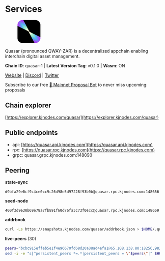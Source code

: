 # Services

<figure><img src="https://raw.githubusercontent.com/kj89/cosmos-images/main/logos/quasar.png" alt=""><figcaption></figcaption></figure>

Quasar (pronounced QWAY-ZAR) is a decentralized  appchain enabling interchain digital asset management.

**Chain ID**: quasar-1 | **Latest Version Tag**: v0.1.0 | **Wasm**: ON

[Website](https://www.quasar.fi) | [Discord](https://discord.gg/quasarfi) | [Twitter](https://twitter.com/QuasarFi)



Subscribe to our free [🤖 Mainnet Proposal Bot](https://t.me/kjnodes_proposal_bot) to never miss upcoming proposals


## Chain explorer
[https://explorer.kjnodes.com/quasar](https://explorer.kjnodes.com/quasar)

## Public endpoints

* api: [https://quasar.api.kjnodes.com](https://quasar.api.kjnodes.com)
* rpc: [https://quasar.rpc.kjnodes.com](https://quasar.rpc.kjnodes.com)
* grpc: quasar.grpc.kjnodes.com:148090

## Peering

**state-sync**

```text
d9bfa29e0cf9c4ce0cc9c26d98e5d97228f93b0b@quasar.rpc.kjnodes.com:148656
```

**seed-node**

```text
400f3d9e30b69e78a7fb891f60d76fa3c73f0ecc@quasar.rpc.kjnodes.com:148659
```

**addrbook**
```bash
curl -Ls https://snapshots.kjnodes.com/quasar/addrbook.json > $HOME/.quasarnode/config/addrbook.json
```

**live-peers** (30)
```bash
peers="bcbc915effeb5e1f4e96670fd68d20a08ad4efa1@65.108.138.80:18256,982e80ee53fedcb54a19d5f0dba154a0c1aedc2a@3.34.113.161:26656,771659b9205187f9094f894c65d29effa79fdd2c@18.156.191.84:26656,1369d544be2680e031b57f30a8d18cbe8b17a8ef@54.38.73.121:26656,d9bfa29e0cf9c4ce0cc9c26d98e5d97228f93b0b@65.109.88.38:48656,49b72b4c79d589955a5004797b45ee306da6a889@143.42.237.237:26656,2028d1984d4828fb5662225d12db1a8722b9bfab@135.181.215.62:4740,d11f867df7e498de0835e2d1b5bc34334c7337d1@65.109.31.114:2490,ff8bfc8a197e279810ccb21acdd987dfd6d3eb54@81.0.248.60:18256,298e0e1faf8a5da43514cc2908d2908658e732a0@38.146.3.148:18256,a286b35c9e9626cc7b780120ebe4afa883c059ce@144.76.40.53:18256,6128f51914659e0ee2c57970d84223404fe5e5ce@65.108.137.36:26656,1c4d42123dc63fba03bc28d2b5a837879e7de979@162.55.245.149:2040,dc0a7aa89cc33c93b878ca68b4263af77daafc66@65.21.200.7:1270,5a111b281852be31838ecf1202e59981e618355e@89.116.31.95:18256,6f9e244b6e225241c02b235f700c2b0788da982d@148.113.159.22:18256,66e0a7d2c2fc75a91627085d0ac5681a35dfd408@37.252.184.234:26656,1bf81f0f4e35769d075300bc46e3998d63bf2bb2@135.181.210.186:26656,bccdc6cb3a0785bf3ee65d98c38bdd62bb843285@141.95.157.139:18256,8688b59432d98b6ded8bed01c3c29d4892ae6e4f@38.146.3.149:18256,573e1271873a552733210f0c2b37cfc3f042639e@34.121.226.45:26656,201eb8fc1e84beb4bdce8ae5614c7abb41e32edb@65.109.160.91:18256,97e4468ac589eac505a800411c635b14511a61bb@134.65.195.240:26656,d7ea38275af96271fd66194dad3951ef38b8ba7c@193.70.33.64:18256,e1b058e5cfa2b836ddaa496b10911da62dcf182e@65.21.136.170:58656,e726816f42831689eab9378d5d577f1d06d25716@176.9.188.21:26656,bbf8c1562c20726a436f1c1476ad49e560ca179b@51.89.190.33:26656,f2e7f8af9e5f72bcde83a8bc0ca05aded6d51a5e@103.180.28.199:26656,10e73ac4ab3f9e1edd89e1aa342eb4d4f11120f0@135.181.128.114:18256,c97640c7c53a32ff301c09b261bbccb35c286dba@65.109.50.30:26656"
sed -i -e "s|^persistent_peers *=.*|persistent_peers = \"$peers\"|" $HOME/.quasarnode/config/config.toml
```
